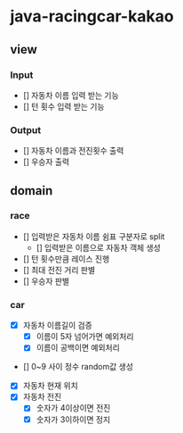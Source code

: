 # java-racingcar-kakao


## view
### Input
* [] 자동차 이름 입력 받는 기능
* [] 턴 횟수 입력 받는 기능

### Output
* [] 자동차 이름과 전진횟수 출력
* [] 우승자 출력

## domain
### race
* [] 입력받은 자동차 이름 쉼표 구분자로 split
  * [] 입력받은 이름으로 자동차 객체 생성
* [] 턴 횟수만큼 레이스 진행
* [] 최대 전진 거리 판별
* [] 우승자 판별

### car
* [x] 자동차 이름길이 검증
  * [x] 이름이 5자 넘어가면 예외처리
  * [x] 이름이 공백이면 예외처리
* [] 0~9 사이 정수 random값 생성
* [x] 자동차 현재 위치
* [x] 자동차 전진
  * [x] 숫자가 4이상이면 전진
  * [x] 숫자가 3이하이면 정지
